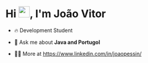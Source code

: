<h1 align="left">Hi <img src="https://raw.githubusercontent.com/kaueMarques/kaueMarques/master/hi.gif" height="30px">, I'm João Vitor</h1>


- 🔥 Development Student

- 💬 Ask me about **Java and Portugol**

- 👨‍💻 More at https://www.linkedin.com/in/joaopessin/

